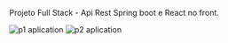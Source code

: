 Projeto Full Stack - Api Rest Spring boot e React no front.

![p1 aplication](https://github.com/FelipheXavier/API_JavaSpring/assets/121700325/7b2d02cf-e0ee-4196-aa59-dd2538fd522f)
![p2 aplication](https://github.com/FelipheXavier/API_JavaSpring/assets/121700325/c5693353-6b06-4132-a7f7-fe94c77fdd45)
